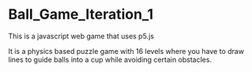 # Ball_Game_Iteration_1
This is a javascript web game that uses p5.js

It is a physics based puzzle game with 16 levels
where you have to draw lines to guide balls into
a cup while avoiding certain obstacles.
